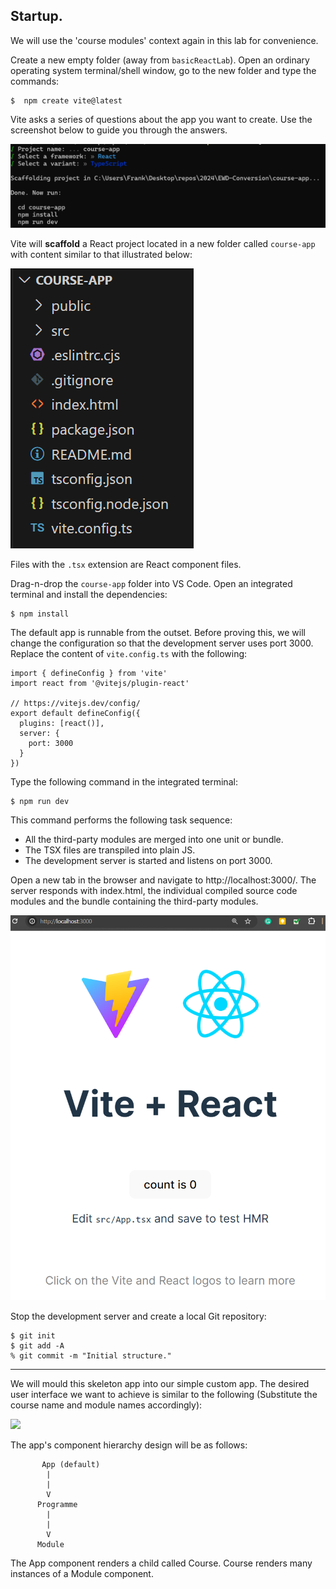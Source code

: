 ## Startup.

We will use the 'course modules' context again in this lab for convenience. 

Create a new empty folder (away from `basicReactLab`). Open an ordinary operating system terminal/shell window, go to the new folder and type the commands:
~~~
$  npm create vite@latest
~~~
Vite asks a series of questions about the app you want to create. Use the screenshot below to guide you through the answers.

![image-20240122224218181](./img/image-20240122224218181.png)

Vite will **scaffold** a React project located in a new folder called `course-app` with content similar to that illustrated below:

![image-20240122224402465](./img/image-20240122224402465.png)

Files with the `.tsx` extension are React component files. 

Drag-n-drop the `course-app` folder into VS Code. Open an integrated terminal and install the dependencies:
~~~
$ npm install
~~~



The default app is runnable from the outset. Before proving this, we will change the configuration so that the development server uses port 3000. Replace the content of `vite.config.ts` with the following:

~~~
import { defineConfig } from 'vite'
import react from '@vitejs/plugin-react'

// https://vitejs.dev/config/
export default defineConfig({
  plugins: [react()],
  server: {
    port: 3000
  }
})
~~~
Type the following command in the integrated terminal:
~~~
$ npm run dev
~~~
This command performs the following task sequence:

- All the third-party modules are merged into one unit or bundle.
- The TSX files are transpiled into plain JS.
- The development server is started and listens on port 3000.

Open a new tab in the browser and navigate to http://localhost:3000/. The server responds with index.html, the individual compiled source code modules and the bundle containing the third-party modules.

![image-20240122225702204](./img/image-20240122225702204.png)

Stop the development server and create a local Git repository:
~~~
$ git init
$ git add -A
% git commit -m "Initial structure."
~~~

-----------------------------

We will mould this skeleton app into our simple custom app. The desired user interface we want to achieve is similar to the following (Substitute the course name and module names accordingly):

![][obj]

The app's component hierarchy design will be as follows:
~~~
       App (default)
        |
        |
        V
      Programme
        |
        |  
        V
      Module
~~~
The App component renders a child called Course. Course renders many instances of a Module component. 

[vitestart]: ./img/vitestart.png
[scaffold]: ./img/scaffold.png
[obj]: ./img/obj.png
[default]: ./img/default.png
